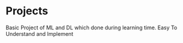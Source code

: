 # Projects
Basic Project of ML and DL which done during learning time. Easy To Understand and Implement
